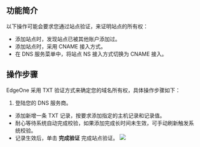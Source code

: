 ## 功能简介
以下操作可能会要求您通过站点验证，来证明站点的所有权：

- 添加站点时，发现站点已被其他账户添加过。
- 添加站点时，采用 CNAME 接入方式。
- 在 DNS 服务菜单中，将站点 NS 接入方式切换为 CNAME 接入。



## 操作步骤
EdgeOne 采用 TXT 验证方式来确定您的域名所有权，具体操作步骤如下：
1. 登陆您的 DNS 服务商。
- 添加新增一条 TXT 记录，按要求添加指定的主机记录和记录值。
- 耐心等待系统自动完成校验，如果添加完成长时间未生效，可手动刷新触发系统校验。
- 记录生效后，单击 **完成验证** 完成站点验证。
![](https://qcloudimg.tencent-cloud.cn/raw/13501666d4cc178c7552ca31ce090f7b.png)
